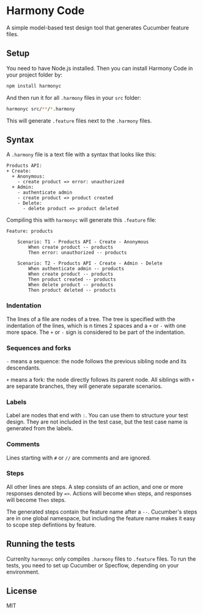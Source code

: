 # Harmony Code

A simple model-based test design tool that generates Cucumber feature files.

## Setup

You need to have Node.js installed. Then you can install Harmony Code in your project folder by:

```bash
npm install harmonyc
```

And then run it for all `.harmony` files in your `src` folder:

```bash
harmonyc src/**/*.harmony
```

This will generate `.feature` files next to the `.harmony` files.

## Syntax

A `.harmony` file is a text file with a syntax that looks like this:

```
Products API:
+ Create:
  + Anonymous:
    - create product => error: unauthorized
  + Admin:
    - authenticate admin
    - create product => product created
    - Delete:
      - delete product => product deleted
```

Compiling this with `harmonyc` will generate this `.feature` file:

```gherkin
Feature: products

    Scenario: T1 - Products API - Create - Anonymous
        When create product -- products
        Then error: unauthorized -- products
    
    Scenario: T2 - Products API - Create - Admin - Delete
        When authenticate admin -- products
        When create product -- products
        Then product created -- products
        When delete product -- products
        Then product deleted -- products
```

### Indentation

The lines of a file are nodes of a tree. The tree is specified with the indentation of the lines, which is n times 2 spaces and a `+` or `-` with one more space. The `+` or `-` sign is considered to be part of the indentation.

### Sequences and forks

`-` means a sequence: the node follows the previous sibling node and its descendants.

`+` means a fork: the node directly follows its parent node. All siblings with `+` are separate branches, they will generate separate scenarios.

### Labels

Label are nodes that end with `:`. You can use them to structure your test design.
They are not included in the test case, but the test case name is generated from the labels.

### Comments

Lines starting with `#` or `//` are comments and are ignored.

### Steps

All other lines are steps. A step consists of an action, and one or more responses denoted by `=>`.
Actions will become `When` steps, and responses will become `Then` steps.

The generated steps contain the feature name after a ` -- `. Cucumber's steps are in one global namespace, but including the feature name makes it easy to scope step defintions by feature.


## Running the tests

Currenlty `harmonyc` only compiles `.harmony` files to `.feature` files. To run the tests, you need to set up Cucumber or Specflow, depending on your environment.

## License

MIT
